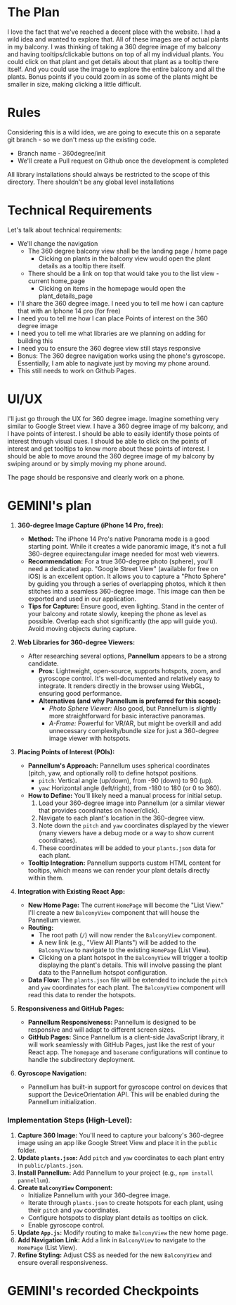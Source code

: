 # The Plan
I love the fact that we've reached a decent place with the website. I had a wild idea and wanted to explore that. 
All of these images are of actual plants in my balcony. I was thinking of taking a 360 degree image of my balcony and having tooltips/clickable buttons on top of all my individual plants. You could click on that plant and get details about that plant as a tooltip there itself. And you could use the image to explore the entire balcony and all the plants. Bonus points if you could zoom in as some of the plants might be smaller in size, making clicking a little difficult.

# Rules
Considering this is a wild idea, we are going to execute this on a separate git branch - so we don't mess up the existing code.
- Branch name - 360degree/init
- We'll create a Pull request on Github once the development is completed

All library installations should always be restricted to the scope of this directory. There shouldn't be any global level installations

# Technical Requirements
Let's talk about technical requirements:
- We'll change the navigation
  - The 360 degree balcony view shall be the landing page / home page
    - Clicking on plants in the balcony view would open the plant details as a tooltip there itself.
  - There should be a link on top that would take you to the list view - current home_page
    - Clicking on items in the homepage would open the plant_details_page
- I'll share the 360 degree image. I need you to tell me how i can capture that with an Iphone 14 pro (for free)
- I need you to tell me how I can place Points of interest on the 360 degree image
- I need you to tell me what libraries are we planning on adding for building this
- I need you to ensure the 360 degree view still stays responsive
- Bonus: The 360 degree navigation works using the phone's gyroscope. Essentially, I am able to nagivate just by moving my phone around.
- This still needs to work on Github Pages.

# UI/UX
I'll just go through the UX for 360 degree image. Imagine something very similar to Google Street view. I have a 360 degree image of my balcony, and I have points of interest. I should be able to easily identify those points of interest through visual cues. I should be able to click on the points of interest and get tooltips to know more about these points of interest. 
I should be able to move around the 360 degree image of my balcony by swiping around or by simply moving my phone around.

The page should be responsive and clearly work on a phone.

# GEMINI's plan

1.  **360-degree Image Capture (iPhone 14 Pro, free):**
    *   **Method:** The iPhone 14 Pro's native Panorama mode is a good starting point. While it creates a wide panoramic image, it's not a full 360-degree equirectangular image needed for most web viewers.
    *   **Recommendation:** For a true 360-degree photo (sphere), you'll need a dedicated app. "Google Street View" (available for free on iOS) is an excellent option. It allows you to capture a "Photo Sphere" by guiding you through a series of overlapping photos, which it then stitches into a seamless 360-degree image. This image can then be exported and used in our application.
    *   **Tips for Capture:** Ensure good, even lighting. Stand in the center of your balcony and rotate slowly, keeping the phone as level as possible. Overlap each shot significantly (the app will guide you). Avoid moving objects during capture.

2.  **Web Libraries for 360-degree Viewers:**
    *   After researching several options, **Pannellum** appears to be a strong candidate.
        *   **Pros:** Lightweight, open-source, supports hotspots, zoom, and gyroscope control. It's well-documented and relatively easy to integrate. It renders directly in the browser using WebGL, ensuring good performance.
        *   **Alternatives (and why Pannellum is preferred for this scope):**
            *   *Photo Sphere Viewer:* Also good, but Pannellum is slightly more straightforward for basic interactive panoramas.
            *   *A-Frame:* Powerful for VR/AR, but might be overkill and add unnecessary complexity/bundle size for just a 360-degree image viewer with hotspots.

3.  **Placing Points of Interest (POIs):**
    *   **Pannellum's Approach:** Pannellum uses spherical coordinates (pitch, yaw, and optionally roll) to define hotspot positions.
        *   `pitch`: Vertical angle (up/down), from -90 (down) to 90 (up).
        *   `yaw`: Horizontal angle (left/right), from -180 to 180 (or 0 to 360).
    *   **How to Define:** You'll likely need a manual process for initial setup.
        1.  Load your 360-degree image into Pannellum (or a similar viewer that provides coordinates on hover/click).
        2.  Navigate to each plant's location in the 360-degree view.
        3.  Note down the `pitch` and `yaw` coordinates displayed by the viewer (many viewers have a debug mode or a way to show current coordinates).
        4.  These coordinates will be added to your `plants.json` data for each plant.
    *   **Tooltip Integration:** Pannellum supports custom HTML content for tooltips, which means we can render your plant details directly within them.

4.  **Integration with Existing React App:**
    *   **New Home Page:** The current `HomePage` will become the "List View." I'll create a new `BalconyView` component that will house the Pannellum viewer.
    *   **Routing:**
        *   The root path (`/`) will now render the `BalconyView` component.
        *   A new link (e.g., "View All Plants") will be added to the `BalconyView` to navigate to the existing `HomePage` (List View).
        *   Clicking on a plant hotspot in the `BalconyView` will trigger a tooltip displaying the plant's details. This will involve passing the plant data to the Pannellum hotspot configuration.
    *   **Data Flow:** The `plants.json` file will be extended to include the `pitch` and `yaw` coordinates for each plant. The `BalconyView` component will read this data to render the hotspots.

5.  **Responsiveness and GitHub Pages:**
    *   **Pannellum Responsiveness:** Pannellum is designed to be responsive and will adapt to different screen sizes.
    *   **GitHub Pages:** Since Pannellum is a client-side JavaScript library, it will work seamlessly with GitHub Pages, just like the rest of your React app. The `homepage` and `basename` configurations will continue to handle the subdirectory deployment.

6.  **Gyroscope Navigation:**
    *   Pannellum has built-in support for gyroscope control on devices that support the DeviceOrientation API. This will be enabled during the Pannellum initialization.

### Implementation Steps (High-Level):

1.  **Capture 360 Image:** You'll need to capture your balcony's 360-degree image using an app like Google Street View and place it in the `public` folder.
2.  **Update `plants.json`:** Add `pitch` and `yaw` coordinates to each plant entry in `public/plants.json`.
3.  **Install Pannellum:** Add Pannellum to your project (e.g., `npm install pannellum`).
4.  **Create `BalconyView` Component:**
    *   Initialize Pannellum with your 360-degree image.
    *   Iterate through `plants.json` to create hotspots for each plant, using their `pitch` and `yaw` coordinates.
    *   Configure hotspots to display plant details as tooltips on click.
    *   Enable gyroscope control.
5.  **Update `App.js`:** Modify routing to make `BalconyView` the new home page.
6.  **Add Navigation Link:** Add a link in `BalconyView` to navigate to the `HomePage` (List View).
7.  **Refine Styling:** Adjust CSS as needed for the new `BalconyView` and ensure overall responsiveness.

# GEMINI's recorded Checkpoints
